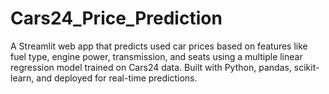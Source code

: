 # Cars24_Price_Prediction
A Streamlit web app that predicts used car prices based on features like fuel type, engine power, transmission, and seats using a multiple linear regression model trained on Cars24 data. Built with Python, pandas, scikit-learn, and deployed for real-time predictions.
